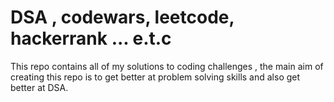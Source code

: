# DSA , codewars, leetcode, hackerrank ... e.t.c
 This repo contains all of my solutions to coding challenges , the main aim of creating this repo is to get better at problem solving skills and also get better at DSA. 

 <br>
 
